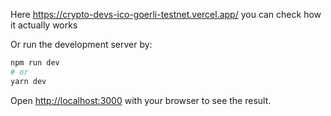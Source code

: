 Here https://crypto-devs-ico-goerli-testnet.vercel.app/ you can check how it actually works

Or run the development server by:

```bash
npm run dev
# or
yarn dev
```

Open [http://localhost:3000](http://localhost:3000) with your browser to see the result.
